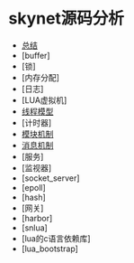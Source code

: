 # skynet源码分析

- [总结](summary.md)
- [buffer]
- [锁]
- [内存分配]
- [日志]
- [LUA虚拟机]
- [线程模型](thread.md)
- [计时器]
- [模块机制](modules.md)
- [消息机制](msg.md)
- [服务]
- [监视器]
- [socket_server]
- [epoll]
- [hash]
- [网关]
- [harbor]
- [snlua]
- [lua的c语言依赖库]
- [lua_bootstrap]

